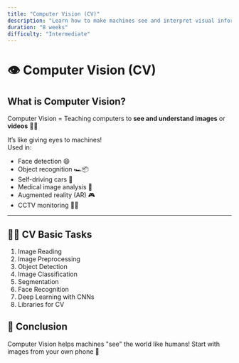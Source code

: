 ```yaml
---
title: "Computer Vision (CV)"
description: "Learn how to make machines see and interpret visual information from the world around them."
duration: "8 weeks"
difficulty: "Intermediate"
---
```


# 👁️ Computer Vision (CV)

## What is Computer Vision?

Computer Vision = Teaching computers to **see and understand images** or **videos** 🎥👀

It’s like giving eyes to machines!  
Used in:
- Face detection 😄  
- Object recognition 🏎️📦  
- Self-driving cars 🚗  
- Medical image analysis 🧠  
- Augmented reality (AR) 🎮  
- CCTV monitoring 🎥👮

---

## 👨‍🏫 CV Basic Tasks

1. Image Reading  
2. Image Preprocessing  
3. Object Detection  
4. Image Classification  
5. Segmentation  
6. Face Recognition  
7. Deep Learning with CNNs  
8. Libraries for CV


## 🎯 Conclusion

Computer Vision helps machines "see" the world like humans!
Start with images from your own phone 📱


